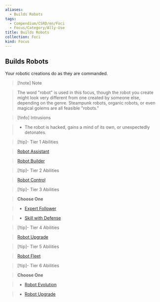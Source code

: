 ```yaml
---
aliases:
  - Builds Robots
tags:
  - Compendium/CSRD/en/Foci
  - Focus/Category/Ally-Use
title: Builds Robots
collection: Foci
kind: Focus
---
```

## Builds Robots    
Your robotic creations do as they are commanded.    
  
>[!note] Note    
>The word "robot" is used in this focus, though the robot you create might look very different from one created by someone else, depending on the genre. Steampunk robots, organic robots, or even magical golems are all feasible "robots."   
    
  
>[!info] Intrusions    
>- The robot is hacked, gains a mind of its own, or unexpectedly detonates.    
  
  
>[!tip]- Tier 1 Abilities    
> [Robot Assistant](Robot-Assistant.md)    
> [Robot Builder](Robot-Builder.md)    
  
  
>[!tip]- Tier 2 Abilities    
> [Robot Control](Robot-Control.md)    
  
  
>[!tip]- Tier 3 Abilities    
> **Choose One**    
>- [Expert Follower](Expert-Follower.md)    
>- [Skill with Defense](Skill-With-Defense.md)    
  
  
>[!tip]- Tier 4 Abilities    
> [Robot Upgrade](Robot-Upgrade.md)    
  
  
>[!tip]- Tier 5 Abilities    
> [Robot Fleet](Robot-Fleet.md)    
  
  
>[!tip]- Tier 6 Abilities    
> **Choose One**    
>- [Robot Evolution](Robot-Evolution.md)    
>- [Robot Upgrade](Robot-Upgrade.md)